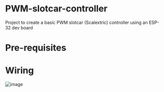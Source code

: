 # PWM-slotcar-controller
Project to create a basic PWM slotcar (Scalextric) controller using an ESP-32 dev board

# Pre-requisites

# Wiring
![image](https://user-images.githubusercontent.com/58425116/223133469-ab29456c-4d34-4e0d-9350-c2fdec7d2a3a.png)
